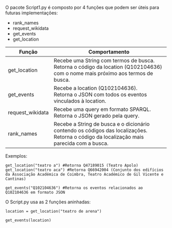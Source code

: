 O pacote Script1.py é composto por 4 funções que podem ser úteis para futuras implementações:

 - rank_names
 - request_wikidata
 - get_events
 - get_location


|Função                |Comportamento                          
|----------------|-------------------------------|
|get_location| Recebe uma String com termos de busca.<br> Retorna o código da location (Q102104636) com o nome mais próximo aos termos de busca.
|get_events|Recebe a location (Q102104636).<br> Retorna o JSON com todos os eventos vinculados à location.
|request_wikidata| Recebe uma query em formato SPARQL.<br> Retorna o JSON gerado pela query.          
|rank_names| Recebe a String de busca e o dicionário contendo os códigos das localizações.<br> Retorna o código da localização mais parecida com a busca.


Exemplos:
```mermaid
get_location("teatro a") #Retorna Q47189015 (Teatro Apolo)
get_location("teatro aca") #Retorna Q66942004 (Conjunto dos edifícios da Associação Académica de Coimbra, Teatro Académico de Gil Vicente e Cantinas)

get_events("Q102104636") #Retorna os eventos relacionados ao Q102104636 em formato JSON
```
O Script.py usa as 2 funções aninhadas:

```mermaid
location = get_location("teatro de arena") 

get_events(location)
```